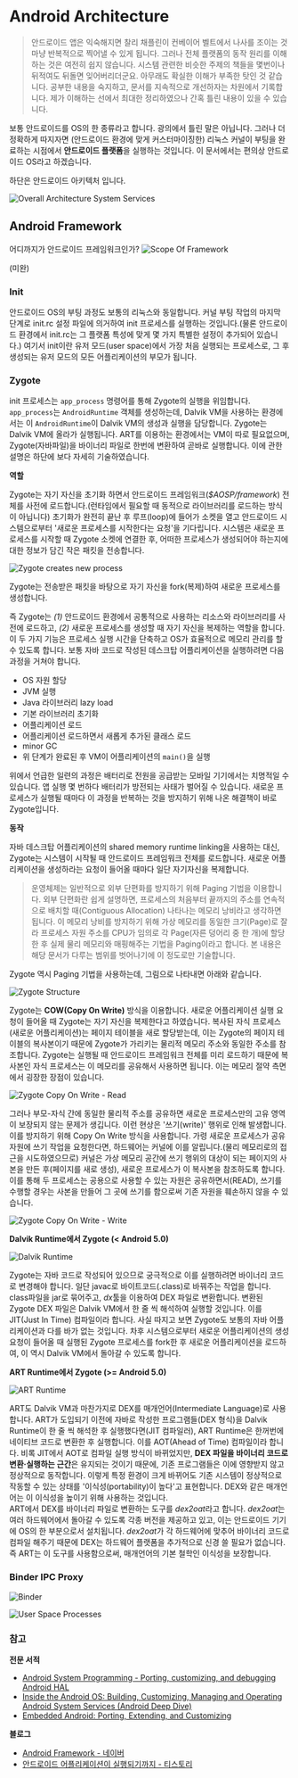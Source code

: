 # Android Architecture

> 안드로이드 앱은 익숙해지면 찰리 채플린이 컨베이어 벨트에서 나사를 조이는 것 마냥 반복적으로 찍어낼 수 있게 됩니다. 그러나 전체 플랫폼의 동작 원리를 이해하는 것은 여전히 쉽지 않습니다. 시스템 관련한 비슷한 주제의 책들을 몇번이나 뒤적여도 뒤돌면 잊어버리더군요. 아무래도 확실한 이해가 부족한 탓인 것 같습니다. 공부한 내용을 숙지하고, 문서를 지속적으로 개선하자는 차원에서 기록합니다. 제가 이해하는 선에서 최대한 정리하였으나 간혹 틀린 내용이 있을 수 있습니다.

보통 안드로이드를 OS의 한 종류라고 합니다. 광의에서 틀린 말은 아닙니다. 그러나 더 정확하게 따지자면 (안드로이드 환경에 맞게 커스터마이징한) 리눅스 커널이 부팅을 완료하는 시점에서 **안드로이드 플랫폼**을 실행하는 것입니다. 이 문서에서는 편의상 안드로이드 OS라고 하겠습니다.

하단은 안드로이드 아키텍처 입니다.</br>

![Overall Architecture System Services](/android/images/android-overall-architecture.png)

## Android Framework
어디까지가 안드로이드 프레임워크인가?
![Scope Of Framework](/android/images/android-framework.png)

(미완)

### Init
안드로이드 OS의 부팅 과정도 보통의 리눅스와 동일합니다. 커널 부팅 작업의 마지막 단계로 init.rc 설정 파일에 의거하여 init 프로세스를 실행하는 것입니다.(물론 안드로이드 환경에서 init.rc는 그 플랫폼 특성에 맞게 몇 가지 특별한 설정이 추가되어 있습니다.) 여기서 init이란 유저 모드(user space)에서 가장 처음 실행되는 프로세스로, 그 후 생성되는 유저 모드의 모든 어플리케이션의 부모가 됩니다. 

### Zygote
init 프로세스는 `app_process` 명령어를 통해 Zygote의 실행을 위임합니다. `app_process`는 `AndroidRuntime` 객체를 생성하는데, Dalvik VM을 사용하는 환경에서는 이 `AndroidRuntime`이 Dalvik VM의 생성과 실행을 담당합니다. Zygote는 Dalvik VM에 올라가 실행됩니다. ART를 이용하는 환경에서는 VM이 따로 필요없으며, Zygote(자바파일)을 바이너리 파일로 한번에 변환하여 곧바로 실행합니다. 이에 관한 설명은 하단에 보다 자세히 기술하였습니다.

**역할**

Zygote는 자기 자신을 초기화 하면서 안드로이드 프레임워크(*$AOSP/framework*) 전체를 사전에 로드합니다.(런타임에서 필요할 때 동적으로 라이브러리를 로드하는 방식이 아닙니다) 초기화가 완전히 끝난 후 루프(loop)에 들어가 소켓을 열고 안드로이드 시스템으로부터 '새로운 프로세스를 시작한다는 요청'을 기다립니다. 시스템은 새로운 프로세스를 시작할 때 Zygote 소켓에 연결한 후, 어떠한 프로세스가 생성되어야 하는지에 대한 정보가 담긴 작은 패킷을 전송합니다. 

![Zygote creates new process](/android/images/zygote-create-new-process.png)</br>

Zygote는 전송받은 패킷을 바탕으로 자기 자신을 fork(복제)하여 새로운 프로세스를 생성합니다. 

즉 Zygote는 *(1)* 안드로이드 환경에서 공통적으로 사용하는 리소스와 라이브러리를 사전에 로드하고, *(2)* 새로운 프로세스를 생성할 때 자기 자신을 복제하는 역할을 합니다. 이 두 가지 기능은 프로세스 실행 시간을 단축하고 OS가 효율적으로 메모리 관리를 할 수 있도록 합니다.
보통 자바 코드로 작성된 데스크탑 어플리케이션을 실행하려면 다음 과정을 거쳐야 합니다.</br>
- OS 자원 할당
- JVM 실행
- Java 라이브러리 lazy load
- 기본 라이브러리 초기화
- 어플리케이션 로드
- 어플리케이션 로드하면서 새롭게 추가된 클래스 로드
- minor GC
- 위 단계가 완료된 후 VM이 어플리케이션의 `main()`을 실행

위에서 언급한 일련의 과정은 배터리로 전원을 공급받는 모바일 기기에서는 치명적일 수 있습니다. 앱 실행 몇 번하다 배터리가 방전되는 사태가 벌어질 수 있습니다. 새로운 프로세스가 실행될 때마다 이 과정을 반복하는 것을 방지하기 위해 나온 해결책이 바로 Zygote입니다.

**동작**

자바 데스크탑 어플리케이션의 shared memory runtime linking을 사용하는 대신, Zygote는 시스템이 시작될 때 안드로이드 프레임워크 전체를 로드합니다. 새로운 어플리케이션을 생성하라는 요청이 들어올 때마다 일단 자기자신을 복제합니다. 

> 운영체제는 일반적으로 외부 단편화를 방지하기 위해 Paging 기법을 이용합니다. 외부 단편화란 쉽게 설명하면, 프로세스의 처음부터 끝까지의 주소를 연속적으로 배치할 때(Contiguous Allocation) 나타나는 메모리 낭비라고 생각하면 됩니다. 이 메모리 낭비를 방지하기 위해 가상 메모리를 동일한 크기(Page)로 잘라 프로세스 자원 주소를 CPU가 임의로 각 Page(자른 덩어리 중 한 개)에 할당한 후 실제 물리 메모리와 매핑해주는 기법을 Paging이라고 합니다. 본 내용은 해당 문서가 다루는 범위를 벗어나기에 이 정도로만 기술합니다.

Zygote 역시 Paging 기법을 사용하는데, 그림으로 나타내면 아래와 같습니다.

![Zygote Structure](/android/images/zygote-structure.png)

Zygote는 **COW(Copy On Write)** 방식을 이용합니다. 새로운 어플리케이션 실행 요청이 들어올 때 Zygote는 자기 자신을 복제한다고 하였습니다. 복사된 자식 프로세스(새로운 어플리케이션)는 페이지 테이블을 새로 할당받는데, 이는 Zygote의 페이지 테이블의 복사본이기 때문에 Zygote가 가리키는 물리적 메모리 주소와 동일한 주소를 참조합니다. Zygote는 실행될 때 안드로이드 프레임워크 전체를 미리 로드하기 때문에 복사본인 자식 프로세스는 이 메모리를 공유해서 사용하면 됩니다. 이는 메모리 절약 측면에서 굉장한 장점이 있습니다.

![Zygote Copy On Write - Read](/android/images/zygote-cow-read.png)

그러나 부모-자식 간에 동일한 물리적 주소를 공유하면 새로운 프로세스만의 고유 영역이 보장되지 않는 문제가 생깁니다. 이런 현상은 '쓰기(write)' 행위로 인해 발생합니다. 이를 방지하기 위해 Copy On Write 방식을 사용합니다. 가령 새로운 프로세스가 공유 자원에 쓰기 작업을 요청한다면, 하드웨어는 커널에 이를 알립니다.(물리 메모리로의 접근을 시도하였으므로) 커널은 가상 메모리 공간에 쓰기 행위의 대상이 되는 페이지의 사본을 만든 후(페이지를 새로 생성), 새로운 프로세스가 이 복사본을 참조하도록 합니다. 이를 통해 두 프로세스는 공용으로 사용할 수 있는 자원은 공유하면서(READ), 쓰기를 수행할 경우는 사본을 만들어 그 곳에 쓰기를 함으로써 기존 자원을 훼손하지 않을 수 있습니다.

![Zygote Copy On Write - Write](/android/images/zygote-cow-write.png)

**Dalvik Runtime에서 Zygote (< Android 5.0)**

![Dalvik Runtime](/android/images/dalvik-runtime.png)

Zygote는 자바 코드로 작성되어 있으므로 궁극적으로 이를 실행하려면 바이너리 코드로 변경해야 합니다. 일단 javac로 바이트코드(.class)로 바꿔주는 작업을 합니다. class파일을 jar로 묶어주고, *dx*툴을 이용하여 DEX 파일로 변환합니다. 변환된 Zygote DEX 파일은 Dalvik VM에서 한 줄 씩 해석하여 실행할 것입니다. 이를 JIT(Just In Time) 컴파일이라 합니다. 사실 따지고 보면 Zygote도 보통의 자바 어플리케이션과 다를 바가 없는 것입니다. 차후 시스템으로부터 새로운 어플리케이션의 생성 요청이 들어올 때 실행된 Zygote 프로세스를 fork한 후 새로운 어플리케이션을 로드하여, 이 역시 Dalvik VM에서 돌아갈 수 있도록 합니다.

**ART Runtime에서 Zygote (>= Android 5.0)**

![ART Runtime](/android/images/art-runtime.png)

ART도 Dalvik VM과 마찬가지로 DEX를 매개언어(Intermediate Language)로 사용합니다. ART가 도입되기 이전에 자바로 작성한 프로그램들(DEX 형식)을 Dalvik Runtime이 한 줄 씩 해석한 후 실행했다면(JIT 컴파일러), ART Runtime은 한꺼번에 네이티브 코드로 변환한 후 실행합니다. 이를 AOT(Ahead of Time) 컴파일이라 합니다. 비록 JIT에서 AOT로 컴파일 실행 방식이 바뀌었지만, **DEX 파일을 바이너리 코드로 변환·실행하는 근간**은 유지되는 것이기 때문에, 기존 프로그램들은 이에 영향받지 않고 정상적으로 동작합니다. 이렇게 특정 환경이 크게 바뀌어도 기존 시스템이 정상적으로 작동할 수 있는 상태를 '이식성(portability)이 높다'고 표현합니다. DEX와 같은 매개언어는 이 이식성을 높이기 위해 사용하는 것입니다.</br>
ART에서 DEX를 바이너리 파일로 변환하는 도구를 *dex2oat*라고 합니다. *dex2oat*는 여러 하드웨어에서 돌아갈 수 있도록 각종 버전을 제공하고 있고, 이는 안드로이드 기기에 OS의 한 부분으로서 설치됩니다. *dex2oat*가 각 하드웨어에 맞추어 바이너리 코드로 컴파일 해주기 때문에 DEX는 하드웨어 플랫폼을 추가적으로 신경 쓸 필요가 없습니다. 즉 ART는 이 도구를 사용함으로써, 매개언어의 기본 철학인 이식성을 보장합니다.

### Binder IPC Proxy
![Binder](/android/images/binder.png)

![User Space Processes](/android/images/user-space-processes.png)

### 참고
**전문 서적**
- [Android System Programming - Porting, customizing, and debugging Android HAL](https://www.amazon.com/Android-System-Programming-customizing-debugging/dp/178712536X)
- [Inside the Android OS: Building, Customizing, Managing and Operating Android System Services (Android Deep Dive)](https://www.amazon.com/Inside-Android-OS-Customizing-Operating/dp/0134096347)
- [Embedded Android: Porting, Extending, and Customizing](https://www.amazon.com/Embedded-Android-Porting-Extending-Customizing/dp/1449308295)

**블로그**
- [Android Framework - 네이버](https://m.blog.naver.com/PostList.naver?blogId=bl2019&categoryName=an..%C2%A0framework&categoryNo=8&logCode=0)
- [안드로이드 어플리케이션이 실행되기까지 - 티스토리](https://sanseolab.tistory.com/32)